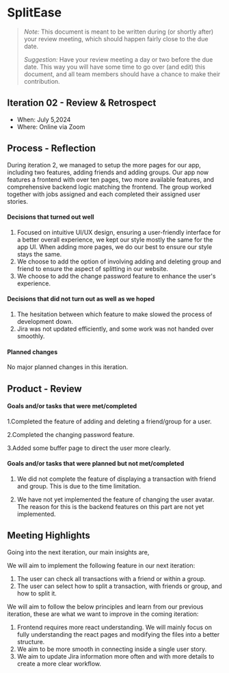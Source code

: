 ﻿# SplitEase

> _Note:_ This document is meant to be written during (or shortly after) your review meeting, which should happen fairly close to the due date.
>
> _Suggestion:_ Have your review meeting a day or two before the due date. This way you will have some time to go over (and edit) this document, and all team members should have a chance to make their contribution.

## Iteration 02 - Review & Retrospect

- When: July 5,2024
- Where: Online via Zoom

## Process - Reflection

During iteration 2, we managed to setup the more pages for our app, including two features, adding friends and adding groups.
Our app now features a frontend with over ten pages, two more available features, and comprehensive backend logic matching the frontend.
The group worked together with jobs assigned and each completed their assigned user stories.

#### Decisions that turned out well

1. Focused on intuitive UI/UX design, ensuring a user-friendly interface for a better overall experience, we kept our style mostly the same for
   the app UI. When adding more pages, we do our best to ensure our style stays the same.
2. We choose to add the option of involving adding and deleting group and friend to ensure the aspect of splitting in our website.
3. We choose to add the change password feature to enhance the user's experience.

#### Decisions that did not turn out as well as we hoped

1. The hesitation between which feature to make slowed the process of development down.
2. Jira was not updated efficiently, and some work was not handed over smoothly.

#### Planned changes

No major planned changes in this iteration.

## Product - Review

#### Goals and/or tasks that were met/completed

1.Completed the feature of adding and deleting a friend/group for a user.

2.Completed the changing password feature.

3.Added some buffer page to direct the user more clearly.

#### Goals and/or tasks that were planned but not met/completed

1. We did not complete the feature of displaying a transaction with friend and group. This is due to the time limitation.

2. We have not yet implemented the feature of changing the user avatar.
   The reason for this is the backend features on this part are not yet implemented.

## Meeting Highlights

Going into the next iteration, our main insights are,

We will aim to implement the following feature in our next iteration:

1. The user can check all transactions with a friend or within a group.
2. The user can select how to split a transaction, with friends or group, and how to split it.

We will aim to follow the below principles and learn from our previous iteration, these are what we want to improve in the coming iteration:

1. Frontend requires more react understanding. We will mainly focus on fully understanding the react pages and modifying the files into a better structure.
2. We aim to be more smooth in connecting inside a single user story.
3. We aim to update Jira information more often and with more details to create a more clear workflow.
